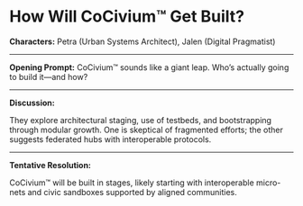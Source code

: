 <!-- status: stub; target: 150+ words -->
<!-- status: stub; target: 150+ words -->
<!-- status: stub; target: 150+ words -->
<!-- status: stub; target: 150+ words -->
<!-- status: stub; target: 150+ words -->
<!-- status: stub; target: 150+ words -->
# How Will CoCivium™ Get Built?

**Characters:** Petra (Urban Systems Architect), Jalen (Digital Pragmatist)

---

**Opening Prompt:** CoCivium™ sounds like a giant leap. Who’s actually going to build it—and how?

---

**Discussion:**

They explore architectural staging, use of testbeds, and bootstrapping through modular growth. One is skeptical of fragmented efforts; the other suggests federated hubs with interoperable protocols.

---

**Tentative Resolution:**

CoCivium™ will be built in stages, likely starting with interoperable micro-nets and civic sandboxes supported by aligned communities.







